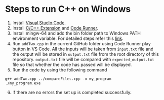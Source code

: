 # Steps to run C++ on Windows

1. Install [Visual Studio Code](https://code.visualstudio.com/download).
2. Install [C/C++ Extension](https://marketplace.visualstudio.com/items?itemName=ms-vscode.cpptools) and [Code Runner](https://marketplace.visualstudio.com/items?itemName=formulahendry.code-runner).
3. Install mingw-64 and add the bin folder path to Windows PATH environment variable. For detailed steps refer this [link](https://code.visualstudio.com/docs/cpp/config-mingw).
4. Run `addTwo.cpp` in the current GitHub folder using Code Runner play button in VS Code. All the inputs will be taken from `input.txt` file and the output will be stored in `output.txt` file from the root directory of this repository. `output.txt` file will be compared with `expected_output.txt` file so that whether the code has passed will be displayed.
5. Run the code by using the following command

```
g++ addTwo.cpp ../compareFiles.cpp -o my_program
./my_program.exe
```

6. If there are no errors the set up is completed successfully.
